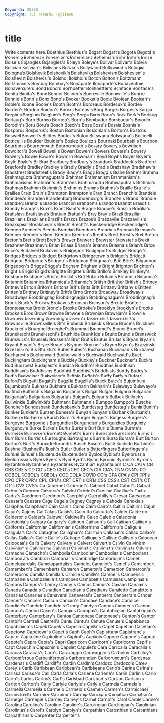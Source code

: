```yaml
---
Keywords: 25855 
Copyright: (C) Takeshi Fujisawa
---
```


# title

Write contents here.
 Boethius Boethius's Bogart Bogart's Bogotá
Bogotá's Bohemia Bohemian Bohemian's Bohemians Bohemia's Bohr Bohr's Boise Boise's
Bojangles Bojangles's Boleyn Boleyn's Bolivar Bolivar's Bolivia Bolivian Bolivian's Bolivians
Bolivia's Bollywood Bollywood's Bologna Bologna's Bolshevik Bolshevik's Bolsheviks Bolshevism Bolshevism's
Bolshevist Bolshevist's Bolshoi Bolshoi's Bolton Bolton's Boltzmann Boltzmann's Bombay Bombay's
Bonaparte Bonaparte's Bonaventure Bonaventure's Bond Bond's Bonhoeffer Bonhoeffer's Boniface Boniface's
Bonita Bonita's Bonn Bonner Bonner's Bonneville Bonneville's Bonnie Bonnie's Bonn's
Bono Bono's Booker Booker's Boole Boolean Boolean's Boole's Boone Boone's
Booth Booth's Bordeaux Bordeaux's Borden Borden's Bordon Bordon's Boreas Boreas's
Borg Borges Borges's Borgia Borgia's Borglum Borglum's Borg's Borgs Boris
Boris's Bork Bork's Borlaug Borlaug's Born Borneo Borneo's Born's Borobudur
Borobudur's Borodin Borodin's Boru Boru's Bosch Bosch's Bose Bose's Bosnia
Bosnia's Bosporus Bosporus's Boston Bostonian Bostonian's Boston's Bostons Boswell Boswell's
Boötes Boötes's Botox Botswana Botswana's Botticelli Botticelli's Boulder Boulder's Boulez
Boulez's Bourbaki Bourbaki's Bourbon Bourbon's Bournemouth Bournemouth's Bovary Bovary's Bowditch
Bowditch's Bowell Bowell's Bowen Bowen's Bowers Bowers's Bowery Bowery's Bowie
Bowie's Bowman Bowman's Boyd Boyd's Boyer Boyer's Boyle Boyle's Br
Brad Bradbury Bradbury's Braddock Braddock's Bradford Bradford's Bradley Bradley's Bradly
Bradly's Brad's Bradshaw Bradshaw's Bradstreet Bradstreet's Brady Brady's Bragg Bragg's
Brahe Brahe's Brahma Brahmagupta Brahmagupta's Brahman Brahmanism Brahmanism's Brahmanisms Brahman's
Brahmans Brahmaputra Brahmaputra's Brahma's Brahmas Brahmin Brahmin's Brahmins Brahms Brahms's
Braille Braille's Brailles Brain Brain's Brampton Brampton's Bran Branch Branch's
Brandeis Brandeis's Branden Brandenburg Brandenburg's Branden's Brandi Brandie Brandie's Brandi's
Brando Brandon Brandon's Brando's Brandt Brandt's Brandy Brandy's Bran's Brant
Brant's Braque Braque's Brasilia Brasilia's Bratislava Bratislava's Brattain Brattain's Bray
Bray's Brazil Brazilian Brazilian's Brazilians Brazil's Brazos Brazos's Brazzaville Brazzaville's
Breakspear Breakspear's Brecht Brecht's Breckenridge Breckenridge's Bremen Bremen's Brenda Brendan
Brendan's Brenda's Brennan Brennan's Brenner Brenner's Brent Brenton Brenton's Brent's
Brest Brest's Bret Breton Breton's Bret's Brett Brett's Brewer Brewer's
Brewster Brewster's Brexit Brezhnev Brezhnev's Brian Briana Briana's Brianna Brianna's
Brian's Brice Brice's Bridalveil Bridalveil's Bridgeport Bridgeport's Bridger Bridger's Bridges
Bridges's Bridget Bridgetown Bridgetown's Bridget's Bridgett Bridgette Bridgette's Bridgett's Bridgman
Bridgman's Brie Brie's Brigadoon Brigadoon's Briggs Briggs's Brigham Brigham's Bright
Brighton Brighton's Bright's Brigid Brigid's Brigitte Brigitte's Brillo Brillo's Brinkley
Brinkley's Brisbane Brisbane's Bristol Bristol's Brit Britain Britain's Britannia Britannia's
Britannic Britannica Britannica's Britannic's British Britisher British's Britney Britney's Briton
Briton's Britons Brit's Brits Britt Brittany Brittany's Britten Britten's Brittney
Brittney's Britt's Brno Brno's Broadway Broadway's Broadways Brobdingnag Brobdingnagian Brobdingnagian's
Brobdingnag's Brock Brock's Brokaw Brokaw's Bronson Bronson's Bronte Bronte's Brontosaurus
Bronx Bronx's Brooke Brooke's Brooklyn Brooklyn's Brooks Brooks's Bros Brown
Browne Browne's Brownian Brownian's Brownie Brownies Browning Browning's Brown's Brownshirt
Brownshirt's Brownsville Brownsville's Br's Brubeck Brubeck's Bruce Bruce's Bruckner Bruckner's
Brueghel Brueghel's Brummel Brummel's Brunei Brunei's Brunelleschi Brunelleschi's Brunhilde Brunhilde's
Bruno Bruno's Brunswick Brunswick's Brussels Brussels's Brut Brut's Brutus Brutus's
Bryan Bryan's Bryant Bryant's Bryce Bryce's Brynner Brynner's Bryon Bryon's
Brzezinski Brzezinski's B's Btu Btu's Buber Buber's Buchanan Buchanan's Bucharest
Bucharest's Buchenwald Buchenwald's Buchwald Buchwald's Buck Buckingham Buckingham's Buckley Buckley's
Buckner Buckner's Buck's Bud Budapest Budapest's Buddha Buddha's Buddhas Buddhism
Buddhism's Buddhisms Buddhist Buddhist's Buddhists Buddy Buddy's Bud's Budweiser Budweiser's
Buffalo Buffalo's Buffy Buffy's Buford Buford's Bugatti Bugatti's Bugzilla Bugzilla's
Buick Buick's Bujumbura Bujumbura's Bukhara Bukhara's Bukharin Bukharin's Bulawayo Bulawayo's
Bulfinch Bulfinch's Bulganin Bulganin's Bulgar Bulgari Bulgaria Bulgarian Bulgarian's Bulgarians
Bulgaria's Bulgari's Bulgar's Bullock Bullock's Bullwinkle Bullwinkle's Bultmann Bultmann's Bumppo
Bumppo's Bunche Bunche's Bundesbank Bundesbank's Bundestag Bundestag's Bunin Bunin's Bunker
Bunker's Bunsen Bunsen's Bunyan Bunyan's Burbank Burbank's Burberry Burberry's Burch
Burch's Burger Burger's Burgess Burgess's Burgoyne Burgoyne's Burgundian Burgundian's Burgundies
Burgundy Burgundy's Burke Burke's Burks Burks's Burl Burl's Burma Burma's
Burmese Burmese's Burnett Burnett's Burns Burnside Burnside's Burns's Burr Burris
Burris's Burroughs Burroughs's Burr's Bursa Bursa's Burt Burton Burton's Burt's
Burundi Burundi's Busch Busch's Bush Bushido Bushido's Bushnell Bushnell's Bush's
Butler Butler's Butterfingers Butterfingers's Buñuel Buñuel's Buxtehude Buxtehude's Byblos Byblos's
Byelorussia Byelorussia's Byers Byers's Byrd Byrd's Byron Byronic Byronic's Byron's
Byzantine Byzantine's Byzantines Byzantium Byzantium's C CA CATV CB CBS
CBS's CD CD's CEO CEO's CFC CFC's CIA CIA's CNN
CNN's CO COBOL COBOL's COBOLs COD COLA COVID CO's CPA
CPA's CPI CPI's CPO CPR CPR's CPU CPU's CRT CRT's
CRTs CSS CSS's CST CST's CT CT's CVS CVS's Ca
Cabernet Cabernet's Cabinet Cabot Cabot's Cabral Cabral's Cabrera Cabrera's Cabrini
Cabrini's Cadillac Cadillac's Cadiz Cadiz's Caedmon Caedmon's Caerphilly Caerphilly's Caesar
Caesarean Caesar's Caesars Cage Cage's Cagney Cagney's Cahokia Cahokia's Caiaphas
Caiaphas's Cain Cain's Cains Cairo Cairo's Caitlin Caitlin's Cajun Cajun's
Cajuns Cal Calais Calais's Calcutta Calcutta's Calder Calderon Calderon's Calder's
Caldwell Caldwell's Caleb Caleb's Caledonia Caledonia's Calgary Calgary's Calhoun Calhoun's
Cali Caliban Caliban's California Californian Californian's Californians California's Caligula Caligula's
Cali's Callaghan Callaghan's Callahan Callahan's Callao Callao's Callas Callas's Callie
Callie's Calliope Calliope's Callisto Callisto's Caloocan Caloocan's Cal's Calvary Calvary's
Calvert Calvert's Calvin Calvinism Calvinism's Calvinisms Calvinist Calvinistic Calvinist's Calvinists
Calvin's Camacho Camacho's Cambodia Cambodian Cambodian's Cambodians Cambodia's Cambrian Cambrian's
Cambridge Cambridge's Camel Camelopardalis Camelopardalis's Camelot Camelot's Camel's Camembert Camembert's
Camemberts Cameron Cameron's Cameroon Cameroon's Cameroons Camilla Camilla's Camille Camille's
Camoens Camoens's Campanella Campanella's Campbell Campbell's Campinas Campinas's Campos Campos's
Camry Camry's Camus Camus's Canaan Canaan's Canada Canada's Canadian Canadian's
Canadians Canaletto Canaletto's Canaries Canaries's Canaveral Canaveral's Canberra Canberra's Cancer
Cancer's Cancers Cancun Cancun's Candace Candace's Candice Candice's Candide Candide's
Candy Candy's Cannes Cannes's Cannon Cannon's Canon Canon's Canopus Canopus's
Cantabrigian Cantabrigian's Canterbury Canterbury's Canton Cantonese Cantonese's Canton's Cantor Cantor's
Cantrell Cantrell's Cantu Cantu's Canute Canute's Capablanca Capablanca's Capek Capek's
Capella Capella's Capet Capetian Capetian's Capetown Capetown's Capet's Caph Caph's
Capistrano Capistrano's Capitol Capitoline Capitoline's Capitol's Capitols Capone Capone's Capote
Capote's Capra Capra's Capri Capricorn Capricorn's Capricorns Capri's Capt Capuchin
Capuchin's Capulet Capulet's Cara Caracalla Caracalla's Caracas Caracas's Cara's Caravaggio
Caravaggio's Carboloy Carboloy's Carboniferous Carboniferous's Carborundum Carborundum's Cardenas Cardenas's Cardiff
Cardiff's Cardin Cardin's Cardozo Cardozo's Carey Carey's Carib Caribbean Caribbean's
Caribbeans Carib's Carina Carina's Carissa Carissa's Carl Carla Carla's Carlene
Carlene's Carlin Carlin's Carlo Carlo's Carlos Carlos's Carl's Carlsbad Carlsbad's
Carlson Carlson's Carlton Carlton's Carly Carlyle Carlyle's Carly's Carmela Carmela's
Carmella Carmella's Carmelo Carmelo's Carmen Carmen's Carmichael Carmichael's Carmine Carmine's
Carnap Carnap's Carnation Carnation's Carnegie Carnegie's Carney Carney's Carnot Carnot's
Carol Carole Carole's Carolina Carolina's Caroline Caroline's Carolingian Carolingian's Carolinian
Carolinian's Carol's Carolyn Carolyn's Carpathian Carpathian's Carpathians Carpathians's Carpenter Carpenter's
